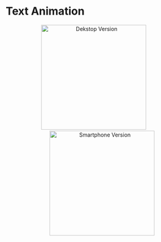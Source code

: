 # Text Animation
[//]: # (Add your gifs/images here:)
<div align="center">
  <img src="https://media0.giphy.com/media/ZaROiiZvsFmtdcgsVG/giphy.gif?cid=790b76112f1b131fb550ca40117a7bcac1fbccc80c9d4977&rid=giphy.gif&ct=g" alt="Dekstop Version" height="275">&nbsp&nbsp&nbsp&nbsp&nbsp&nbsp&nbsp&nbsp&nbsp&nbsp&nbsp
  <img src="https://media3.giphy.com/media/te5RcuGY7a67KnGdEd/giphy.gif?cid=790b761180910cdf9e6732d7c1db9281e843090889dbe2ff&rid=giphy.gif&ct=g" alt="Smartphone Version" height="275">
  
</div>
